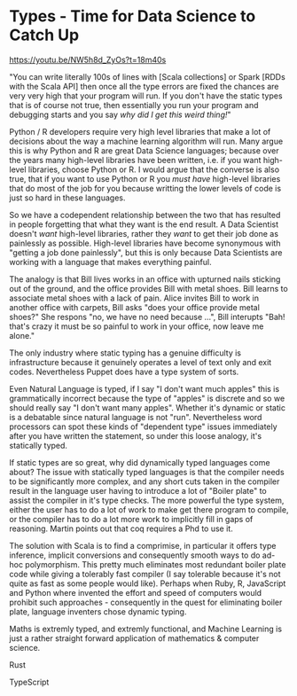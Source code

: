 
# Types - Time for Data Science to Catch Up

https://youtu.be/NW5h8d_ZyOs?t=18m40s

"You can write literally 100s of lines with [Scala collections] or Spark [RDDs with the Scala API] then once all the type errors are fixed the chances are very very high that your program will run. If you don't have the static types that is of course not true, then essentially you run your program and debugging starts and you say *why did I get this weird thing!*"

Python / R developers require very high level libraries that make a lot of decisions about the way a machine learning algorithm will run.  Many argue this is why Python and R are great Data Science languages; because over the years many high-level libraries have been written, i.e. if you want high-level libraries, choose Python or R.  I would argue that the converse is also true, that if you want to use Python or R you *must have* high-level libraries that do most of the job for you because writting the lower levels of code is just so hard in these languages.  

So we have a codependent relationship between the two that has resulted in people forgetting that what they want is the end result.  A Data Scientist doesn't *want* high-level libraries, rather they *want* to get their job done as painlessly as possible.  High-level libraries have become synonymous with "getting a job done painlessly", but this is only because Data Scientists are working with a language that makes everything painful.  

The analogy is that Bill lives works in an office with upturned nails sticking out of the ground, and the office provides Bill with metal shoes.  Bill learns to associate metal shoes with a lack of pain.  Alice invites Bill to work in another office with carpets, Bill asks "does your office provide metal shoes?" She respons "no, we have no need because ...", Bill interupts "Bah! that's crazy it must be so painful to work in your office, now leave me alone."




The only industry where static typing has a genuine difficulty is infrastructure because it genuinely operates a level of text only and exit codes.  Nevertheless Puppet does have a type system of sorts. 


Even Natural Language is typed, if I say "I don't want much apples" this is grammatically incorrect because the type of "apples" is discrete and so we should really say "I don't want many apples". Whether it's dynamic or static is a debatable since natural language is not "run". Nevertheless word processors can spot these kinds of "dependent type" issues immediately after you have written the statement, so under this loose analogy, it's statically typed.

If static types are so great, why did dynamically typed languages come about?  The issue with statically typed languages is that the compiler needs to be significantly more complex, and any short cuts taken in the compiler result in the language user having to introduce a lot of "Boiler plate" to assist the compiler in it's type checks.  The more powerful the type system, either the user has to do a lot of work to make get there program to compile, or the compiler has to do a lot more work to implicitly fill in gaps of reasoning.  Martin points out that coq requires a Phd to use it.

The solution with Scala is to find a comprimise, in particular it offers type inference, implicit conversions and consequently smooth ways to do ad-hoc polymorphism.  This pretty much eliminates most redundant boiler plate code while giving a tolerably fast compiler (I say tolerable because it's not quite as fast as some people would like).  Perhaps when Ruby, R, JavaScript and Python where invented the effort and speed of computers would prohibit such approaches - consequently in the quest for eliminating boiler plate, language inventers chose dynamic typing.


Maths is extremly typed, and extremly functional, and Machine Learning is just a rather straight forward application of mathematics & computer science.

Rust

TypeScript


